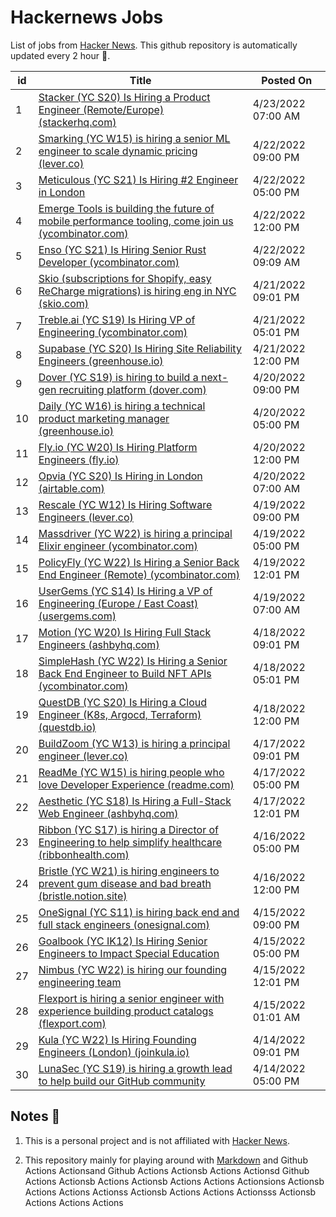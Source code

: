# Hackernews Jobs

List of jobs from [Hacker News](https://news.ycombinator.com/). This github repository is automatically updated every 2 hour 🏃.

<!-- JOBS:START -->
| id 	| Title 	| Posted On 	|
|---	|---	|---	|
| 1 | [Stacker (YC S20) Is Hiring a Product Engineer (Remote/Europe) (stackerhq.com)](https://www.stackerhq.com/careers) | 4/23/2022 07:00 AM |
| 2 | [Smarking (YC W15) is hiring a senior ML engineer to scale dynamic pricing (lever.co)](https://jobs.lever.co/smarking/01b7a4c5-28ce-4a4c-9c88-d4cad6c01c76) | 4/22/2022 09:00 PM |
| 3 | [Meticulous (YC S21) Is Hiring #2 Engineer in London](https://news.ycombinator.com/item?id=31124426) | 4/22/2022 05:00 PM |
| 4 | [Emerge Tools is building the future of mobile performance tooling, come join us (ycombinator.com)](https://www.ycombinator.com/companies/emerge-tools/jobs/S8b1ojf-senior-software-engineer) | 4/22/2022 12:00 PM |
| 5 | [Enso (YC S21) Is Hiring Senior Rust Developer (ycombinator.com)](https://www.ycombinator.com/companies/enso/jobs/AJAh56k-senior-rust-cloud-engineer) | 4/22/2022 09:09 AM |
| 6 | [Skio (subscriptions for Shopify, easy ReCharge migrations) is hiring eng in NYC (skio.com)](https://skio.com/careers) | 4/21/2022 09:01 PM |
| 7 | [Treble.ai (YC S19) Is Hiring VP of Engineering (ycombinator.com)](https://www.ycombinator.com/companies/treble-ai/jobs/Z7TVbjr-vp-of-engineering) | 4/21/2022 05:01 PM |
| 8 | [Supabase (YC S20) Is Hiring Site Reliability Engineers (greenhouse.io)](https://boards.greenhouse.io/supabase/jobs/4307459004) | 4/21/2022 12:00 PM |
| 9 | [Dover (YC S19) is hiring to build a next-gen recruiting platform (dover.com)](https://www.dover.com/open-roles/software-engineer) | 4/20/2022 09:00 PM |
| 10 | [Daily (YC W16) is hiring a technical product marketing manager (greenhouse.io)](https://boards.greenhouse.io/daily/jobs/4356195004) | 4/20/2022 05:00 PM |
| 11 | [Fly.io (YC W20) Is Hiring Platform Engineers (fly.io)](https://fly.io/jobs/platform-product-engineer/) | 4/20/2022 12:00 PM |
| 12 | [Opvia (YC S20) Is Hiring in London (airtable.com)](https://airtable.com/shrhv1yYtcMtPskra) | 4/20/2022 07:00 AM |
| 13 | [Rescale (YC W12) Is Hiring Software Engineers (lever.co)](https://jobs.lever.co/rescale/57b5bc81-ee75-4a30-a763-3eb8dd595165?lever-origin=applied&lever-source%5B%5D=Hacker%20News) | 4/19/2022 09:00 PM |
| 14 | [Massdriver (YC W22) is hiring a principal Elixir engineer (ycombinator.com)](https://www.ycombinator.com/companies/massdriver/jobs/6Jpy56U-principal-elixir-engineer) | 4/19/2022 05:00 PM |
| 15 | [PolicyFly (YC W22) Is Hiring a Senior Back End Engineer (Remote) (ycombinator.com)](https://www.ycombinator.com/companies/policyfly/jobs/Xz4YaAK-senior-backend-engineer) | 4/19/2022 12:01 PM |
| 16 | [UserGems (YC S14) Is Hiring a VP of Engineering (Europe / East Coast) (usergems.com)](https://www.usergems.com/careers/vp-of-engineering) | 4/19/2022 07:00 AM |
| 17 | [Motion (YC W20) Is Hiring Full Stack Engineers (ashbyhq.com)](https://jobs.ashbyhq.com/motion/4f5f6a29-3af0-4d79-99a4-988ff7c5ba05) | 4/18/2022 09:01 PM |
| 18 | [SimpleHash (YC W22) Is Hiring a Senior Back End Engineer to Build NFT APIs (ycombinator.com)](https://www.ycombinator.com/companies/simplehash/jobs/ID7qnlS-senior-backend-api-engineer) | 4/18/2022 05:01 PM |
| 19 | [QuestDB (YC S20) Is Hiring a Cloud Engineer (K8s, Argocd, Terraform) (questdb.io)](https://questdb.io/careers/senior-cloud-engineer/) | 4/18/2022 12:00 PM |
| 20 | [BuildZoom (YC W13) is hiring a principal engineer (lever.co)](https://jobs.lever.co/buildzoom) | 4/17/2022 09:01 PM |
| 21 | [ReadMe (YC W15) is hiring people who love Developer Experience (readme.com)](https://readme.com/careers) | 4/17/2022 05:00 PM |
| 22 | [Aesthetic (YC S18) Is Hiring a Full-Stack Web Engineer (ashbyhq.com)](https://jobs.ashbyhq.com/aesthetic/335f5c64-c991-4a18-a696-b9c457217106) | 4/17/2022 12:01 PM |
| 23 | [Ribbon (YC S17) is hiring a Director of Engineering to help simplify healthcare (ribbonhealth.com)](https://www.ribbonhealth.com/open-roles/?gh_jid=4153956004) | 4/16/2022 05:00 PM |
| 24 | [Bristle (YC W21) is hiring engineers to prevent gum disease and bad breath (bristle.notion.site)](https://bristle.notion.site/Careers-Bristle-f7a66759282a4a1195cbafdce00a8722) | 4/16/2022 12:00 PM |
| 25 | [OneSignal (YC S11) is hiring back end and full stack engineers (onesignal.com)](https://onesignal.com/careers) | 4/15/2022 09:00 PM |
| 26 | [Goalbook (YC IK12) Is Hiring Senior Engineers to Impact Special Education](https://news.ycombinator.com/item?id=31042586) | 4/15/2022 05:00 PM |
| 27 | [Nimbus (YC W22) is hiring our founding engineering team](https://news.ycombinator.com/item?id=31039184) | 4/15/2022 12:01 PM |
| 28 | [Flexport is hiring a senior engineer with experience building product catalogs (flexport.com)](https://flexport.com/careers) | 4/15/2022 01:01 AM |
| 29 | [Kula (YC W22) Is Hiring Founding Engineers (London) (joinkula.io)](https://www.joinkula.io/jobs) | 4/14/2022 09:01 PM |
| 30 | [LunaSec (YC S19) is hiring a growth lead to help build our GitHub community](https://news.ycombinator.com/item?id=31029718) | 4/14/2022 05:00 PM |
<!-- JOBS:END -->


## Notes 👀

1. This is a personal project and is not affiliated with [Hacker News](https://news.ycombinator.com/). 

2. This repository mainly for playing around with [Markdown](https://en.wikipedia.org/wiki/Markdown) and Github Actions Actionsand Github Actions Actionsb Actions Actionsd Github Actions Actionsb Actions Actionsb Actions Actions Actionsions Actionsb Actions Actions Actionss Actionsb Actions Actions Actionsss Actionsb Actions Actions Actions